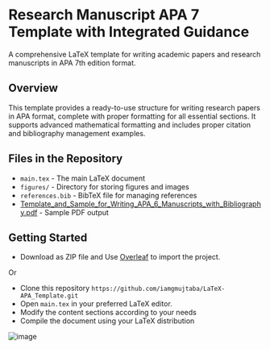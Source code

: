 # Research Manuscript APA 7 Template with Integrated Guidance

A comprehensive LaTeX template for writing academic papers and research manuscripts in APA 7th edition format.

## Overview
This template provides a ready-to-use structure for writing research papers in APA format, complete with proper formatting for all essential sections. It supports advanced mathematical formatting and includes proper citation and bibliography management examples.

## Files in the Repository
- `main.tex` - The main LaTeX document
- `figures/` - Directory for storing figures and images
- `references.bib` - BibTeX file for managing references
- [Template_and_Sample_for_Writing_APA_6_Manuscripts_with_Bibliography.pdf](https://github.com/iamgmujtaba/LaTeX-APA_Template/blob/main/Template_and_Sample_for_Writing_APA_6_Manuscripts_with_Bibliography.pdf) - Sample PDF output

## Getting Started
- Download as ZIP file and Use [Overleaf](https://www.overleaf.com/project) to import the project.
 

Or 


- Clone this repository
``
https://github.com/iamgmujtaba/LaTeX-APA_Template.git
``
- Open `main.tex` in your preferred LaTeX editor.
- Modify the content sections according to your needs
- Compile the document using your LaTeX distribution

![image](https://github.com/user-attachments/assets/3e2193af-31fb-40c3-9930-20179506422e)
